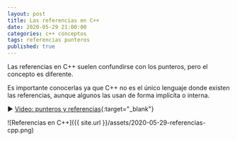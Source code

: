 ```yaml
---
layout: post
title: Las referencias en C++
date: 2020-05-29 21:00:00
categories: c++ conceptos
tags: referencias punteros
published: true
---
```


Las referencias en C++ suelen confundirse con los punteros, pero el concepto es diferente.

Es importante conocerlas ya que C++ no es el único lenguaje donde existen las referencias, aunque algunos las usan de forma implícita o interna.

▶️ [Video: punteros y referencias](https://www.youtube.com/watch?v=s8T7cPnYrz0){:target="_blank"}

![Referencias en C++]({{ site.url }}/assets/2020-05-29-referencias-cpp.png)
